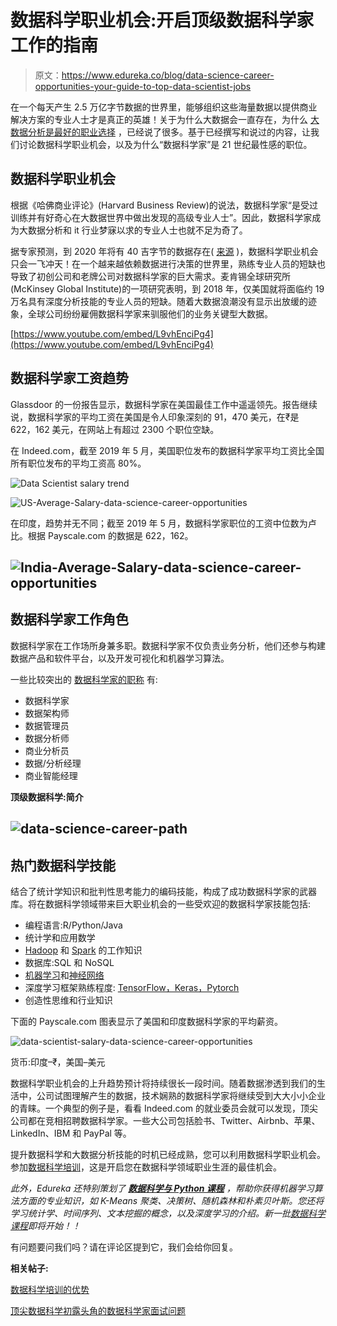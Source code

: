 # 数据科学职业机会:开启顶级数据科学家工作的指南

> 原文：<https://www.edureka.co/blog/data-science-career-opportunities-your-guide-to-top-data-scientist-jobs>

在一个每天产生 2.5 万亿字节数据的世界里，能够组织这些海量数据以提供商业解决方案的专业人士才是真正的英雄！关于为什么大数据会一直存在，为什么 [大数据分析是最好的职业选择](https://www.edureka.co/blog/10-reasons-why-big-data-analytics-is-the-best-career-move "Why big data analytics is the best career move") ，已经说了很多。基于已经撰写和说过的内容，让我们讨论数据科学职业机会，以及为什么“数据科学家”是 21 世纪最性感的职位。

## 数据科学职业机会

根据《哈佛商业评论》(Harvard Business Review)的说法，数据科学家“是受过训练并有好奇心在大数据世界中做出发现的高级专业人士”。因此，数据科学家成为大数据分析和 it 行业梦寐以求的专业人士也就不足为奇了。

据专家预测，到 2020 年将有 40 吉字节的数据存在( [来源](http://cloudtweaks.com/2015/03/surprising-facts-and-stats-about-the-big-data-industry/) )，数据科学职业机会只会一飞冲天！在一个越来越依赖数据进行决策的世界里，熟练专业人员的短缺也导致了初创公司和老牌公司对数据科学家的巨大需求。麦肯锡全球研究所(McKinsey Global Institute)的一项研究表明，到 2018 年，仅美国就将面临约 19 万名具有深度分析技能的专业人员的短缺。随着大数据浪潮没有显示出放缓的迹象，全球公司纷纷雇佣数据科学家来驯服他们的业务关键型大数据。

[https://www.youtube.com/embed/L9vhEnciPg4](https://www.youtube.com/embed/L9vhEnciPg4)

## 数据科学家工资趋势

Glassdoor 的一份报告显示，数据科学家在美国最佳工作中遥遥领先。报告继续说，数据科学家的平均工资在美国是令人印象深刻的 91，470 美元，在₹是 622，162 美元，在网站上有超过 2300 个职位空缺。

在 Indeed.com，截至 2019 年 5 月，美国职位发布的数据科学家平均工资比全国所有职位发布的平均工资高 80%。

![Data Scientist salary trend](img/f929db03fa4ee0f136a7926377abb6fa.png)

![US-Average-Salary-data-science-career-opportunities](img/b1ab76b29aa0b779c9bc49051cc46a3a.png)

在印度，趋势并无不同；截至 2019 年 5 月，数据科学家职位的工资中位数为卢比。根据 Payscale.com 的数据是 622，162。

## ![India-Average-Salary-data-science-career-opportunities](img/7e27c0396718ef64d841b15b476dfdd1.png)

## 数据科学家工作角色

数据科学家在工作场所身兼多职。数据科学家不仅负责业务分析，他们还参与构建数据产品和软件平台，以及开发可视化和机器学习算法。

一些比较突出的 [数据科学家的职称](https://www.edureka.co/blog/job-titles-for-data-scientists/ "Data Scientist job titles") 有:

*   数据科学家
*   数据架构师
*   数据管理员
*   数据分析师
*   商业分析员
*   数据/分析经理
*   商业智能经理

**顶级数据科学:简介**

## ![data-science-career-path](img/de87791b4883cbbf91472ef77b483d97.png)

## 热门数据科学技能

结合了统计学知识和批判性思考能力的编码技能，构成了成功数据科学家的武器库。将在数据科学领域带来巨大职业机会的一些受欢迎的数据科学家技能包括:

*   编程语言:R/Python/Java
*   统计学和应用数学
*   [Hadoop](https://www.edureka.co/blog/hadoop-ecosystem) 和 [Spark](https://www.edureka.co/blog/spark-streaming/) 的工作知识
*   数据库:SQL 和 NoSQL
*   [机器学习](https://www.edureka.co/blog/what-is-machine-learning/)和[神经网络](https://www.edureka.co/blog/neural-network-tutorial/)
*   深度学习框架熟练程度: [TensorFlow，Keras，Pytorch](https://www.edureka.co/blog/keras-vs-tensorflow-vs-pytorch/)
*   创造性思维和行业知识

下面的 Payscale.com 图表显示了美国和印度数据科学家的平均薪资[](https://www.edureka.co/blog/data-scientist-salary/)。

![data-scientist-salary-data-science-career-opportunities](img/65afad0a8e27128f515bf77a5bd748dd.png)

货币:印度–₹，美国–美元

数据科学职业机会的上升趋势预计将持续很长一段时间。随着数据渗透到我们的生活中，公司试图理解产生的数据，技术娴熟的数据科学家将继续受到大大小小企业的青睐。一个典型的例子是，看看 Indeed.com 的就业委员会就可以发现，顶尖公司都在竞相招聘数据科学家。一些大公司包括脸书、Twitter、Airbnb、苹果、LinkedIn、IBM 和 PayPal 等。

提升数据科学和大数据分析技能的时机已经成熟，您可以利用数据科学职业机会。参加[数据科学培训](https://www.edureka.co/masters-program/data-scientist-certification)，这是开启您在数据科学领域职业生涯的最佳机会。

*此外，Edureka 还特别策划了 [**数据科学与 Python 课程**](https://www.edureka.co/data-science-python-certification-course) ，帮助你获得机器学习算法方面的专业知识，如 K-Means 聚类、决策树、随机森林和朴素贝叶斯。您还将学习统计学、时间序列、文本挖掘的概念，以及深度学习的介绍。新一批[数据科学课程](https://www.edureka.co/executive-programs/advanced-program-data-science-course-iitg)即将开始！！*

有问题要问我们吗？请在评论区提到它，我们会给你回复。

**相关帖子:**

[数据科学培训的优势](https://www.edureka.co/blog/advantages-of-data-science-training/ "Advantages of Data Science Training")

[顶尖数据科学初露头角的数据科学家面试问题](https://www.edureka.co/blog/interview-questions/data-science-interview-questions/ "Top Data Science interview questions")